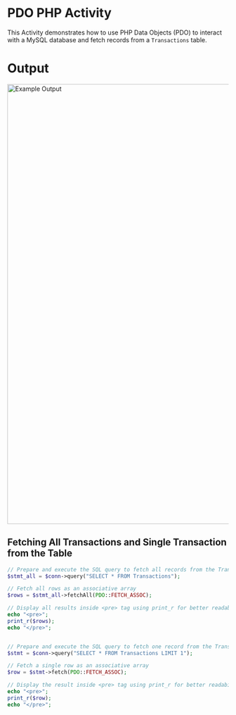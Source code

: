 # PDO PHP Activity

This Activity demonstrates how to use PHP Data Objects (PDO) to interact with a MySQL database and fetch records from a `Transactions` table.

# Output

<img src="https://github.com/user-attachments/assets/4a488c11-a159-41c6-ac87-cfecde20d59e" alt="Example Output" width="1000" />

## Fetching All Transactions and Single Transaction from the Table

```php
// Prepare and execute the SQL query to fetch all records from the Transactions table
$stmt_all = $conn->query("SELECT * FROM Transactions");

// Fetch all rows as an associative array
$rows = $stmt_all->fetchAll(PDO::FETCH_ASSOC);

// Display all results inside <pre> tag using print_r for better readability
echo "<pre>";
print_r($rows);
echo "</pre>";


// Prepare and execute the SQL query to fetch one record from the Transactions table
$stmt = $conn->query("SELECT * FROM Transactions LIMIT 1");

// Fetch a single row as an associative array
$row = $stmt->fetch(PDO::FETCH_ASSOC);

// Display the result inside <pre> tag using print_r for better readability
echo "<pre>";
print_r($row);
echo "</pre>";

